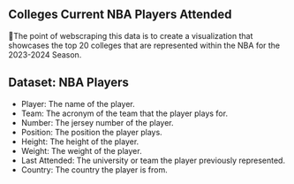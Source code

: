 ## Colleges Current NBA Players Attended

🏀The point of webscraping this data is to create a visualization that showcases the top 20 colleges that are represented within the NBA for the 2023-2024 Season.

## Dataset: NBA Players
- Player: The name of the player.
- Team: The acronym of the team that the player plays for.
- Number: The jersey number of the player.
- Position: The position the player plays.
- Height: The height of the player.
- Weight: The weight of the player.
- Last Attended: The university or team the player previously represented.
- Country: The country the player is from.


